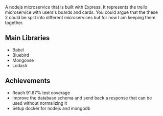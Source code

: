 A nodejs microservice that is built with Express. It represents the trello microservice with users's boards and cards. You could argue that the these 2 could be split into different microservices but for now I am keeping them together.

## Main Libraries

* Babel
* Bluebird
* Mongoose
* Lodash

## Achievements

* Reach 91.67% test coverage
* Improve the database schema and send back a response that can be used without normalizing it
* Setup docker for nodejs and mongodb
